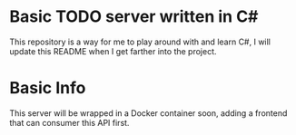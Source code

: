 # Basic TODO server written in C#

This repository is a way for me to play around with and learn C#, I will update this README when I get farther into the project.

# Basic Info

This server will be wrapped in a Docker container soon, adding a frontend that can consumer this API first.
